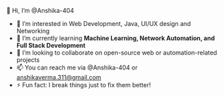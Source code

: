  👋 Hi, I’m @Anshika-404

- 👀 I’m interested in Web Development, Java, UI/UX design and Networking
- 🌱 I’m currently learning **Machine Learning, Network Automation, and Full Stack Development**
- 💞️ I’m looking to collaborate on open-source web or automation-related projects
- 📫 You can reach me via @Anshika-404 or anshikaverma.311@gmail.com
- ⚡ Fun fact: I break things just to fix them better!

<!---
Anshika-404/Anshika-404 is a ✨ special ✨ repository because its `README.md` (this file) appears on your GitHub profile.
You can click the Preview link to take a look at your changes.
--->
